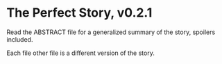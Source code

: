 # The Perfect Story, v0.2.1

Read the ABSTRACT file for a generalized summary of the story, spoilers
included.

Each file other file is a different version of the story.

